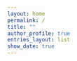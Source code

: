 ```yaml
---
layout: home
permalink: /
title: ""
author_profile: true
entries_layout: list
show_date: true
---
```

